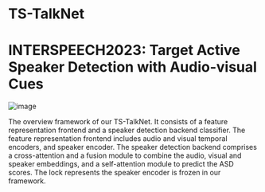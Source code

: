 # TS-TalkNet

# INTERSPEECH2023: Target Active Speaker Detection with Audio-visual Cues

![image](https://github.com/Jiang-Yidi/TS-TalkNet/blob/main/overview.png)

The overview framework of our TS-TalkNet. It consists of a feature representation frontend and a speaker detection backend classifier. The feature representation frontend includes audio and visual temporal encoders, and speaker encoder. The speaker detection backend comprises a cross-attention and a fusion module to combine the audio, visual and speaker embeddings, and a self-attention module to predict the ASD scores. The lock represents the speaker encoder is frozen in our framework.


